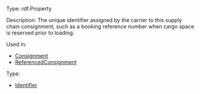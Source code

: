 Type: rdf:Property

Description: The unique identifier assigned by the carrier to this supply chain consignment, such as a booking reference number when cargo space is reserved prior to loading.

Used in:

- [Consignment](./Consignment)
- [ReferencedConsignment](./ReferencedConsignment)

Type:

- [Identifier](./Identifier)
